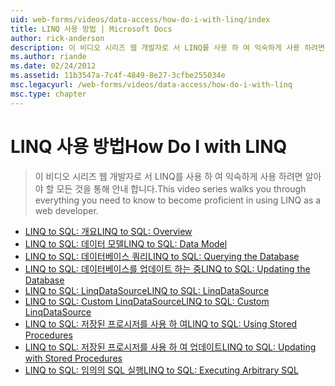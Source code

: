 ```yaml
---
uid: web-forms/videos/data-access/how-do-i-with-linq/index
title: LINQ 사용 방법 | Microsoft Docs
author: rick-anderson
description: 이 비디오 시리즈 웹 개발자로 서 LINQ를 사용 하 여 익숙하게 사용 하려면 알아야 할 모든 것을 통해 안내 합니다.
ms.author: riande
ms.date: 02/24/2012
ms.assetid: 11b3547a-7c4f-4849-8e27-3cfbe255034e
msc.legacyurl: /web-forms/videos/data-access/how-do-i-with-linq
msc.type: chapter
---
```

<a name="how-do-i-with-linq"></a><span data-ttu-id="5a37a-103">LINQ 사용 방법</span><span class="sxs-lookup"><span data-stu-id="5a37a-103">How Do I with LINQ</span></span>
====================
> <span data-ttu-id="5a37a-104">이 비디오 시리즈 웹 개발자로 서 LINQ를 사용 하 여 익숙하게 사용 하려면 알아야 할 모든 것을 통해 안내 합니다.</span><span class="sxs-lookup"><span data-stu-id="5a37a-104">This video series walks you through everything you need to know to become proficient in using LINQ as a web developer.</span></span>


- [<span data-ttu-id="5a37a-105">LINQ to SQL: 개요</span><span class="sxs-lookup"><span data-stu-id="5a37a-105">LINQ to SQL: Overview</span></span>](how-do-i-linq-to-sql-overview.md)
- [<span data-ttu-id="5a37a-106">LINQ to SQL: 데이터 모델</span><span class="sxs-lookup"><span data-stu-id="5a37a-106">LINQ to SQL: Data Model</span></span>](how-do-i-linq-to-sql-data-model.md)
- [<span data-ttu-id="5a37a-107">LINQ to SQL: 데이터베이스 쿼리</span><span class="sxs-lookup"><span data-stu-id="5a37a-107">LINQ to SQL: Querying the Database</span></span>](how-do-i-linq-to-sql-querying-the-database.md)
- [<span data-ttu-id="5a37a-108">LINQ to SQL: 데이터베이스를 업데이트 하는 중</span><span class="sxs-lookup"><span data-stu-id="5a37a-108">LINQ to SQL: Updating the Database</span></span>](how-do-i-linq-to-sql-updating-the-database.md)
- [<span data-ttu-id="5a37a-109">LINQ to SQL: LinqDataSource</span><span class="sxs-lookup"><span data-stu-id="5a37a-109">LINQ to SQL: LinqDataSource</span></span>](how-do-i-linq-to-sql-linqdatasource.md)
- [<span data-ttu-id="5a37a-110">LINQ to SQL: Custom LinqDataSource</span><span class="sxs-lookup"><span data-stu-id="5a37a-110">LINQ to SQL: Custom LinqDataSource</span></span>](how-do-i-linq-to-sql-custom-linqdatasource.md)
- [<span data-ttu-id="5a37a-111">LINQ to SQL: 저장된 프로시저를 사용 하 여</span><span class="sxs-lookup"><span data-stu-id="5a37a-111">LINQ to SQL: Using Stored Procedures</span></span>](how-do-i-linq-to-sql-using-stored-procedures.md)
- [<span data-ttu-id="5a37a-112">LINQ to SQL: 저장된 프로시저를 사용 하 여 업데이트</span><span class="sxs-lookup"><span data-stu-id="5a37a-112">LINQ to SQL: Updating with Stored Procedures</span></span>](how-do-i-linq-to-sql-updating-with-stored-procedures.md)
- [<span data-ttu-id="5a37a-113">LINQ to SQL: 임의의 SQL 실행</span><span class="sxs-lookup"><span data-stu-id="5a37a-113">LINQ to SQL: Executing Arbitrary SQL</span></span>](how-do-i-linq-to-sql-executing-arbitrary-sql.md)
